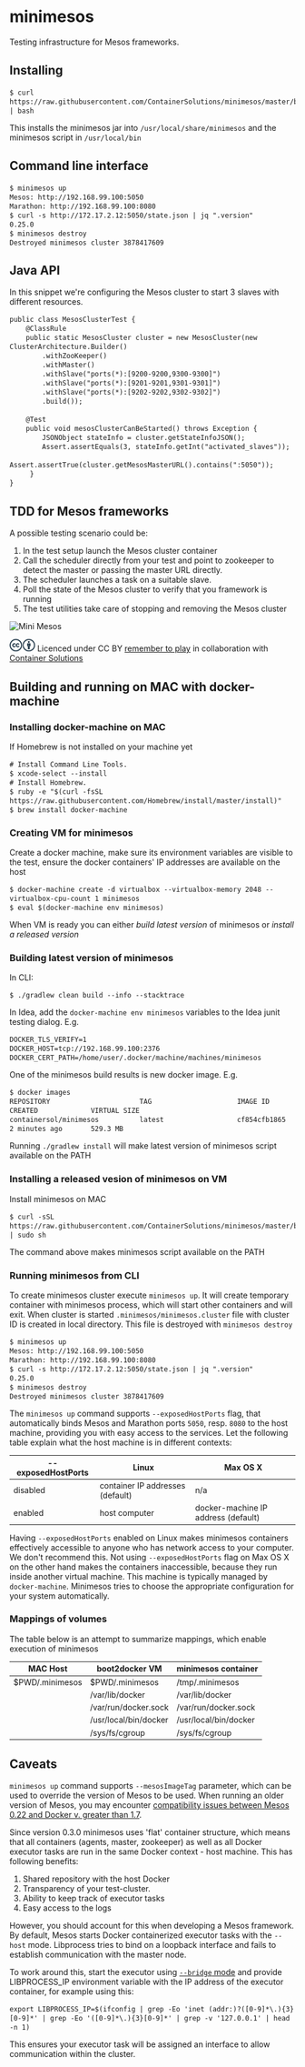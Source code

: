 # minimesos

Testing infrastructure for Mesos frameworks. 

## Installing

```
$ curl https://raw.githubusercontent.com/ContainerSolutions/minimesos/master/bin/install | bash
```

This installs the minimesos jar into ``/usr/local/share/minimesos`` and the minimesos script in ``/usr/local/bin``

## Command line interface

```
$ minimesos up
Mesos: http://192.168.99.100:5050
Marathon: http://192.168.99.100:8080
$ curl -s http://172.17.2.12:5050/state.json | jq ".version"
0.25.0
$ minimesos destroy
Destroyed minimesos cluster 3878417609
```


## Java API

In this snippet we're configuring the Mesos cluster to start 3 slaves with different resources. 

```
public class MesosClusterTest {
    @ClassRule
    public static MesosCluster cluster = new MesosCluster(new ClusterArchitecture.Builder()
        .withZooKeeper()
        .withMaster()
        .withSlave("ports(*):[9200-9200,9300-9300]")
        .withSlave("ports(*):[9201-9201,9301-9301]")
        .withSlave("ports(*):[9202-9202,9302-9302]")
        .build());
            
    @Test
    public void mesosClusterCanBeStarted() throws Exception {
        JSONObject stateInfo = cluster.getStateInfoJSON();
        Assert.assertEquals(3, stateInfo.getInt("activated_slaves"));
        Assert.assertTrue(cluster.getMesosMasterURL().contains(":5050"));
     }
}
```
## TDD for Mesos frameworks

A possible testing scenario could be:
 
 1. In the test setup  launch the Mesos cluster container
 2. Call the scheduler directly from your test and point to zookeeper to detect the master or passing the master URL directly.
 3. The scheduler launches a task on a suitable slave.
 4. Poll the state of the Mesos cluster to verify that you framework is running
 5. The test utilities take care of stopping and removing the Mesos cluster

![Mini Mesos](minimesos.gif?raw=true "minimesos")

![Creative Commons Licence](cc-cc.png "Creative Commons Licence") Licenced under CC BY [remember to play](http://remembertoplay.co/) in collaboration with [Container Solutions](http://www.container-solutions.com/)

## Building and running on MAC with docker-machine

### Installing docker-machine on MAC

If Homebrew is not installed on your machine yet

```
# Install Command Line Tools.
$ xcode-select --install
# Install Homebrew.
$ ruby -e "$(curl -fsSL https://raw.githubusercontent.com/Homebrew/install/master/install)"
$ brew install docker-machine
```

### Creating VM for minimesos

Create a docker machine, make sure its environment variables are visible to the test, ensure the docker containers' IP addresses are available on the host

```
$ docker-machine create -d virtualbox --virtualbox-memory 2048 --virtualbox-cpu-count 1 minimesos
$ eval $(docker-machine env minimesos)
```

When VM is ready you can either *build latest version* of minimesos or *install a released version*

### Building latest version of minimesos

In CLI:

```
$ ./gradlew clean build --info --stacktrace
```

In Idea, add the ```docker-machine env minimesos``` variables to the Idea junit testing dialog. E.g.

```
DOCKER_TLS_VERIFY=1
DOCKER_HOST=tcp://192.168.99.100:2376
DOCKER_CERT_PATH=/home/user/.docker/machine/machines/minimesos
```

One of the minimesos build results is new docker image. E.g.

```
$ docker images
REPOSITORY                      TAG                     IMAGE ID            CREATED             VIRTUAL SIZE
containersol/minimesos          latest                  cf854cfb1865        2 minutes ago       529.3 MB
```

Running ```./gradlew install``` will make latest version of minimesos script available on the PATH

### Installing a released vesion of minimesos on VM

Install minimesos on MAC

```
$ curl -sSL https://raw.githubusercontent.com/ContainerSolutions/minimesos/master/bin/install | sudo sh
```

The command above makes minimesos script available on the PATH

### Running minimesos from CLI

To create minimesos cluster execute ```minimesos up```. It will create temporary container with minimesos process, which will start other containers and will exit.
When cluster is started ```.minimesos/minimesos.cluster``` file with cluster ID is created in local directory. This file is destroyed with ```minimesos destroy```

```
$ minimesos up
Mesos: http://192.168.99.100:5050
Marathon: http://192.168.99.100:8080
$ curl -s http://172.17.2.12:5050/state.json | jq ".version"
0.25.0
$ minimesos destroy
Destroyed minimesos cluster 3878417609
```

The `minimesos up` command supports `--exposedHostPorts` flag, that automatically binds Mesos and Marathon ports `5050`, resp. `8080` to the host machine, providing you with easy access to the services. Let the following table explain what the host machine is in different contexts:

| --exposedHostPorts | Linux                            | Max OS X                            |
|--------------------|----------------------------------|-------------------------------------|
| disabled           | container IP addresses (default) | n/a                                 |
| enabled            | host computer                    | docker-machine IP address (default) |

Having `--exposedHostPorts` enabled on Linux makes minimesos containers effectively accessible to anyone who has network access to your computer.
We don't recommend this. Not using `--exposedHostPorts` flag on Max OS X on the other hand makes the containers inaccessible, because they run inside another virtual machine. This machine is typically managed by `docker-machine`.
Minimesos tries to choose the appropriate configuration for your system automatically.

### Mappings of volumes

The table below is an attempt to summarize mappings, which enable execution of minimesos

| MAC Host        | boot2docker VM        | minimesos container           |
| --------------- | --------------------- | ----------------------------- |
| $PWD/.minimesos | $PWD/.minimesos       | /tmp/.minimesos               |
|                 | /var/lib/docker       | /var/lib/docker               |
|                 | /var/run/docker.sock  | /var/run/docker.sock          |
|                 | /usr/local/bin/docker | /usr/local/bin/docker         |
|                 | /sys/fs/cgroup        | /sys/fs/cgroup                |


## Caveats

`minimesos up` command supports `--mesosImageTag` parameter, which can be used to override the version of Mesos to be used. 
When running an older version of Mesos, you may encounter [compatibility issues between Mesos 0.22 and Docker v. greater than 1.7](https://issues.apache.org/jira/browse/INFRA-10621).

Since version 0.3.0 minimesos uses 'flat' container structure, which means that all containers (agents, master, zookeeper) as well as all Docker executor tasks are run in the same Docker context - host machine.
This has following benefits:
  1. Shared repository with the host Docker
  2. Transparency of your test-cluster.
  3. Ability to keep track of executor tasks
  4. Easy access to the logs

However, you should account for this when developing a Mesos framework.
By default, Mesos starts Docker containerized executor tasks with the ```--host``` mode.
Libprocess tries to bind on a loopback interface and fails to establish communication with the master node.

To work around this, start the executor using [```--bridge``` mode](https://issues.apache.org/jira/browse/MESOS-1621) and provide LIBPROCESS_IP environment variable with the IP address of the executor container, for example using this:

``` 
export LIBPROCESS_IP=$(ifconfig | grep -Eo 'inet (addr:)?([0-9]*\.){3}[0-9]*' | grep -Eo '([0-9]*\.){3}[0-9]*' | grep -v '127.0.0.1' | head -n 1)

```

This ensures your executor task will be assigned an interface to allow communication within the cluster.


